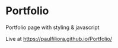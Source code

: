 # Portfolio
Portfolio page with styling &amp; javascript

Live at https://paulfiliora.github.io/Portfolio/
